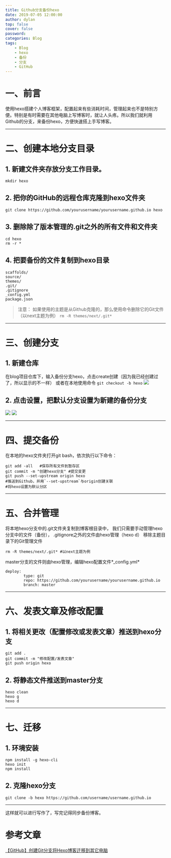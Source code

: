 ```yaml
---
title: Github分支备份hexo
date: 2019-07-05 12:00:00
author: dylan
top: false
cover: false
password: 
categories: Blog
tags: 
    - Blog
    - hexo
    - 备份
    - 分支
    - GitHub
---
```


# 一、前言
使用hexo搭建个人博客框架，配置起来有些消耗时间，管理起来也不是特别方便。特别是有时需要在其他电脑上写博客时，就让人头疼。所以我们就利用Github的分支，来备份hexo，方便快速搭上手写博客。
***

# 二、创建本地分支目录
## 1. 新建文件夹存放分支工作目录。
`mkdir hexo`

## 2. 把你的GitHub的远程仓库克隆到hexo文件夹
`git clone https://github.com/yourusername/yourusername.github.io hexo`

## 3. 删除除了版本管理的.git之外的所有文件和文件夹
```
cd hexo
rm -r *
```

## 4. 把要备份的文件复制到hexo目录
```
scaffolds/
source/
themes/
.git/
.gitignore
_config.yml
package.json
```

>注意：
>如果使用的主题是从Github克隆的，那么使用命令删除它的Git文件（以next主题为例）
`rm -R themes/next/.git* `
***

# 三、创建分支
## 1. 新建仓库
在blog项目仓库下，输入备份分支hexo，点击create创建（因为我已经创建过了，所以显示的不一样）
或者在本地使用命令 `git checkout -b hexo`
![](https://raw.githubusercontent.com/dylan903/ImgUrl/master/Img/20190705133032.png)
## 2. 点击设置，把默认分支设置为新建的备份分支
![](https://raw.githubusercontent.com/dylan903/ImgUrl/master/Img/20190705132053.png)
![](https://raw.githubusercontent.com/dylan903/ImgUrl/master/Img/20190705132123.png)
***

# 四、提交备份
在本地的hexo文件夹打开git bash，依次执行以下命令：

```
git add -all   #保存所有文件到暂存区
git commit -m "创建hexo分支" #提交变更
git push --set-upstream origin hexo
#推送到Github，并用`--set-upstream`与origin创建关联
#将hexo设置为默认分区
```
***

# 五、合并管理
将本地hexo分支中的.git文件夹复制到博客根目录中，
我们只需要手动管理hexo分支中的文件（备份），
.gitignore之外的文件由hexo管理（hexo d）
移除主题目录下的Git管理文件

`rm -R themes/next/.git* #以next主题为例`

master分支的文件则由hexo管理，编辑hexo配置文件*_config.yml*
```
deploy:
        type: git
        repo: https://github.com/yourusername/yourusername.github.io
        branch: master
```
***

# 六、发表文章及修改配置
## 1. 将相关更改（配置修改或发表文章）推送到hexo分支
```
git add .
git commit -m "修改配置/发表文章"
git push origin hexo
```
## 2. 将静态文件推送到master分支
```
hexo clean 
hexo g
hexo d
```
***

# 七、迁移
## 1. 环境安装
```
npm install -g hexo-cli
hexo init
npm install
```

## 2. 克隆hexo分支
`git clone -b hexo https://github.com/username/username.github.io`
***

这样就可以进行写作了，写完记得同步备份博客。
# 参考文章
[【GitHub】创建Git分支将Hexo博客迁移到其它电脑](https://blog.csdn.net/white_idiot/article/details/80685990)